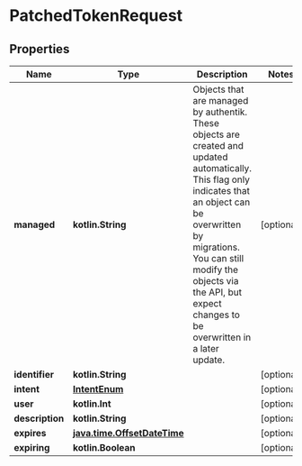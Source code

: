 
# PatchedTokenRequest

## Properties
Name | Type | Description | Notes
------------ | ------------- | ------------- | -------------
**managed** | **kotlin.String** | Objects that are managed by authentik. These objects are created and updated automatically. This flag only indicates that an object can be overwritten by migrations. You can still modify the objects via the API, but expect changes to be overwritten in a later update. |  [optional]
**identifier** | **kotlin.String** |  |  [optional]
**intent** | [**IntentEnum**](IntentEnum.md) |  |  [optional]
**user** | **kotlin.Int** |  |  [optional]
**description** | **kotlin.String** |  |  [optional]
**expires** | [**java.time.OffsetDateTime**](java.time.OffsetDateTime.md) |  |  [optional]
**expiring** | **kotlin.Boolean** |  |  [optional]



